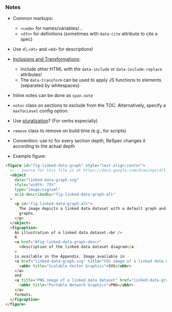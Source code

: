 ### Notes

- Common markups:

  - `<code>` for names/variables/...
  - `<dfn>` for definitions (sometimes with `data-cite` attribute to cite a spec)

- Use `dl`,`<dt>` and `<dd>` for descriptions!

- [Inclusions and Transformations](https://respec.org/docs/#inclusions-transformations):

  - Include other HTML with the `data-include` or `data-include-replace` attributes!
  - The `data-transform` can be used to apply JS functions to elements (separated by whitespaces)

- Inline notes can be done as `span.note`

- `notoc` class on sections to exclude from the TOC. Alternatively, specify a `maxTocLevel` config option.

- Use [pluralization](https://respec.org/docs/#pluralize)? (For verbs especially)

- `remove` class to remove on build time (e.g., for scripts)

- Convention: use `h2` for every section depth, ReSpec changes it according to the actual depth

- Example figure:

```html
<figure id="fig-linked-data-graph" style="text-align:center">
  <!-- Source for this file is at https://docs.google.com/drawings/d/1_bRm1d9hTTqAqv5q8KEBzI47HxAUrbceA0EE5APh8hA/edit?usp=sharing -->
  <object
    data="linked-data-graph.svg"
    style="width: 75%"
    type="image/svg+xml"
    aria-describedby="fig-linked-data-graph-alt"
  >
    <p id="fig-linked-data-graph-alt">
      The image depicts a linked data dataset with a default graph and two named
      graphs.
    </p>
  </object>
  <figcaption>
    An illustration of a linked data dataset.<br />
    A
    <a href="#fig-linked-data-graph-descr"
      >description of the linked data dataset diagram</a
    >
    is available in the Appendix. Image available in
    <a href="linked-data-graph.svg" title="SVG image of a linked data dataset">
      <abbr title="Scalable Vector Graphics">SVG</abbr>
    </a>
    and
    <a title="PNG image of a linked data dataset" href="linked-data-graph.png">
      <abbr title="Portable Network Graphics">PNG</abbr>
    </a>
    formats.
  </figcaption>
</figure>
```
